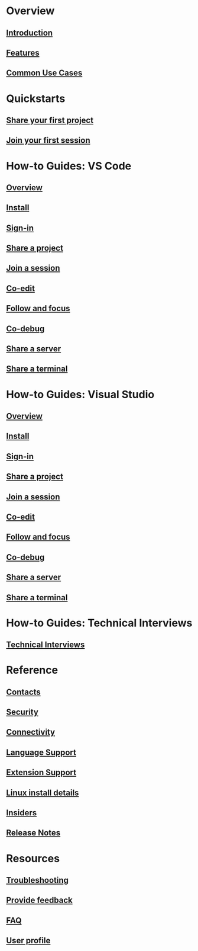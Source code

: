 <!-- markdownlint-disable MD022 MD025 -->
# Overview
## [Introduction](overview/introduction.md)
## [Features](overview/features.md)
## [Common Use Cases](overview/use-cases.md)
# Quickstarts
## [Share your first project](quickstart/share.md)
## [Join your first session](quickstart/join.md)
# How-to Guides: VS Code
## [Overview](how-to-guides/vscode.md)
## [Install](how-to-guides/vscode.md#installation)
## [Sign-in](how-to-guides/vscode.md#sign-in)
## [Share a project](how-to-guides/vscode.md#share-a-project)
## [Join a session](how-to-guides/vscode.md#join-a-collaboration-session)
## [Co-edit](how-to-guides/vscode.md#co-editing)
## [Follow and focus](how-to-guides/vscode.md#following)
## [Co-debug](how-to-guides/vscode.md#co-debugging)
## [Share a server](how-to-guides/vscode.md#share-a-server)
## [Share a terminal](how-to-guides/vscode.md#share-a-terminal)
# How-to Guides: Visual Studio
## [Overview](how-to-guides/vs.md)
## [Install](how-to-guides/vs.md#installation)
## [Sign-in](how-to-guides/vs.md#sign-in)
## [Share a project](how-to-guides/vs.md#share-a-project)
## [Join a session](how-to-guides/vs.md#join-a-collaboration-session)
## [Co-edit](how-to-guides/vs.md#co-editing)
## [Follow and focus](how-to-guides/vs.md#following)
## [Co-debug](how-to-guides/vs.md#co-debugging)
## [Share a server](how-to-guides/vs.md#share-a-server)
## [Share a terminal](how-to-guides/vs.md#share-a-terminal)
# How-to Guides: Technical Interviews
## [Technical Interviews](how-to-guides/technical-interviews.md)
# Reference
## [Contacts](reference/contacts.md)
## [Security](reference/security.md)
## [Connectivity](reference/connectivity.md)
## [Language Support](reference/platform-support.md)
## [Extension Support](reference/extensions.md)


## [Linux install details](reference/linux.md)
## [Insiders](reference/insiders.md)
## [Release Notes](https://aka.ms/vsls-releases)
# Resources
## [Troubleshooting](troubleshooting.md)
## [Provide feedback](support.md)
## [FAQ](faq.md)
## [User profile](user-profile.md)
